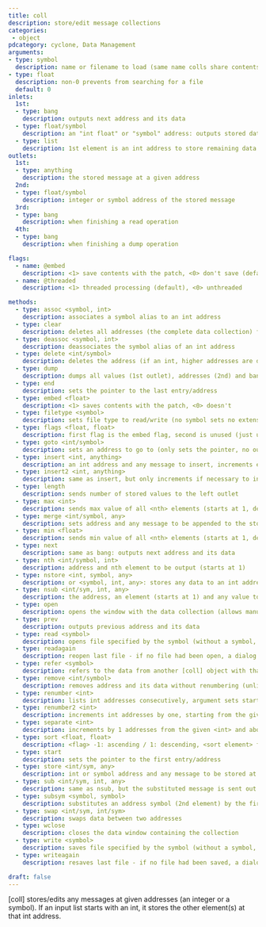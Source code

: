 ```yaml
---
title: coll
description: store/edit message collections
categories:
 - object
pdcategory: cyclone, Data Management
arguments:
- type: symbol
  description: name or filename to load (same name colls share contents)
- type: float
  description: non-0 prevents from searching for a file
  default: 0
inlets:
  1st:
  - type: bang
    description: outputs next address and its data
  - type: float/symbol
    description: an "int float" or "symbol" address: outputs stored data
  - type: list
    description: 1st element is an int address to store remaining data to
outlets:
  1st:
  - type: anything
    description: the stored message at a given address
  2nd:
  - type: float/symbol
    description: integer or symbol address of the stored message
  3rd:
  - type: bang
    description: when finishing a read operation
  4th:
  - type: bang
    description: when finishing a dump operation

flags:
  - name: @embed
    description: <1> save contents with the patch, <0> don't save (default)
  - name: @threaded
    description: <1> threaded processing (default), <0> unthreaded

methods:
  - type: assoc <symbol, int>
    description: associates a symbol alias to an int address
  - type: clear
    description: deletes all addresses (the complete data collection) from [coll]
  - type: deassoc <symbol, int>
    description: deassociates the symbol alias of an int address
  - type: delete <int/symbol>
    description: deletes the address (if an int, higher addresses are decremented by 1)
  - type: dump
    description: dumps all values (1st outlet), addresses (2nd) and bangs (4th) when done
  - type: end
    description: sets the pointer to the last entry/address
  - type: embed <float>
    description: <1> saves contents with the patch, <0> doesn't
  - type: filetype <symbol>
    description: sets file type to read/write (no symbol sets no extension: default)
  - type: flags <float, float>
    description: first flag is the embed flag, second is unused (just use 'embed' instead)
  - type: goto <int/symbol>
    description: sets an address to go to (only sets the pointer, no output)
  - type: insert <int, anything>
    description: an int address and any message to insert, increments equal/greater addresses
  - type: insert2 <int, anything>
    description: same as insert, but only increments if necessary to include the new address
  - type: length
    description: sends number of stored values to the left outlet
  - type: max <int>
    description: sends max value of all <nth> elements (starts at 1, default) on left outlet
  - type: merge <int/symbol, any>
    description: sets address and any message to be appended to the stored message
  - type: min <float>
    description: sends min value of all <nth> elements (starts at 1, default) on left outlet
  - type: next
    description: same as bang: outputs next address and its data
  - type: nth <int/symbol, int>
    description: address and nth element to be output (starts at 1)
  - type: nstore <int, symbol, any>
    description: or <symbol, int, any>: stores any data to an int address with a symbol alias
  - type: nsub <int/sym, int, any>
    description: the address, an element (starts at 1) and any value to substitute it to
  - type: open
    description: opens the window with the data collection (allows manual data editing)
  - type: prev
    description: outputs previous address and its data
  - type: read <symbol>
    description: opens file specified by the symbol (without a symbol, a dialog window opens)
  - type: readagain
    description: reopen last file - if no file had been open, a dialog box is shown
  - type: refer <symbol>
    description: refers to the data from another [coll] object with that symbol name
  - type: remove <int/symbol>
    description: removes address and its data without renumbering (unlike delete)
  - type: renumber <int>
    description: lists int addresses consecutively, argument sets starting value (default 0)
  - type: renumber2 <int>
    description: increments int addresses by one, starting from the given address (default 0)
  - type: separate <int>
    description: increments by 1 addresses from the given <int> and above (opening a slot)
  - type: sort <float, float>
    description: <flag> -1: ascending / 1: descending, <sort element> from 0 (-1 is address)
  - type: start
    description: sets the pointer to the first entry/address
  - type: store <int/sym, any>
    description: int or symbol address and any message to be stored at it
  - type: sub <int/sym, int, any>
    description: same as nsub, but the substituted message is sent out
  - type: subsym <symbol, symbol>
    description: substitutes an address symbol (2nd element) by the first given symbol
  - type: swap <int/sym, int/sym>
    description: swaps data between two addresses
  - type: wclose
    description: closes the data window containing the collection
  - type: write <symbol>
    description: saves file specified by the symbol (without a symbol, a dialog window opens)
  - type: writeagain
    description: resaves last file - if no file had been saved, a dialog box is shown

draft: false
---
```


[coll] stores/edits any messages at given addresses (an integer or a symbol). If an input list starts with an int, it stores the other element(s) at that int address.

